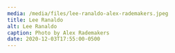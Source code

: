 ```yaml
---
media: /media/files/lee-ranaldo-alex-rademakers.jpeg
title: Lee Ranaldo
alt: Lee Ranaldo
caption: Photo by Alex Rademakers
date: 2020-12-03T17:55:00-0500
---
```

